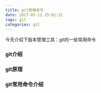 ```yaml
---
title: git常用命令
date: 2017-05-13 15:01:51
tags: git
categories: git
---
```

今天介绍下版本管理工具：git的一些常用命令

### git介绍

### git原理

### git常用命令介绍
